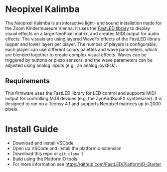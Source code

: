 # Neopixel Kalimba

The Neopixel Kalimba is an interactive light- and sound installation made for the Zoom Kindermuseum Vienna.
It uses the [FastLED library](https://github.com/FastLED/) to display visual effects on a large NeoPixel matrix,
and creates MIDI output for audio effects. The visuals are using layered WaveFx effects of the FastLED library 
(upper and lower layer) per player. The number of players is configurable, each player can use different colors palettes and wave parameters,
which are blended together to create complex visual effects.
Waves can be triggered by buttons or piezo sensors, and the wave parameters can be adjusted using analog inputs (e.g., an analog joystick).

## Requirements

This firmware uses the FastLED library for LED control and supports MIDI output for controlling MIDI devices (e.g. the ZynAddSubFX synthesizer).
It is designed to run on a Teensy 4.1 and supports Neopixel matrices up to 2000 pixels.

# Install Guide

  * Download and install VSCode
  * Open up VSCode and install the platformio extension
  * Download this repo or `git clone` it
  * Build using the PlatformIO tools
  * For more information see https://github.com/FastLED/PlatformIO-Starter
   
   